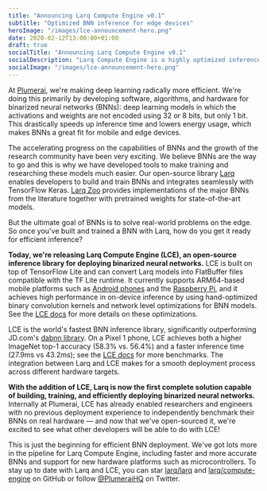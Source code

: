 ```yaml
---
title: "Announcing Larq Compute Engine v0.1"
subtitle: "Optimized BNN inference for edge devices"
heroImage: "/images/lce-announcement-hero.png"
date: 2020-02-12T13:00:00+01:00
draft: true
socialTitle: "Announcing Larq Compute Engine v0.1"
socialDescription: "Larq Compute Engine is a highly optimized inference engine for binarized neural networks."
socialImage: "/images/lce-announcement-hero.png"
---
```


At [Plumerai](https://plumerai.com), we're making deep learning radically more efficient.
We're doing this primarily by developing software, algorithms, and hardware for binarized neural networks (BNNs): deep learning models in which the activations and weights are not encoded using 32 or 8 bits, but only 1 bit.
This drastically speeds up inference time and lowers energy usage, which makes BNNs a great fit for mobile and edge devices.

The accelerating progress on the capabilities of BNNs and the growth of the research community have been very exciting.
We believe BNNs are the way to go and this is why we have developed tools to make training and researching these models much easier.
Our open-source library [Larq](https://larq.dev) enables developers to build and train BNNs and integrates seamlessly with TensorFlow Keras.
[Larq Zoo](https://github.com/larq/zoo) provides implementations of the major BNNs from the literature together with pretrained weights for state-of-the-art models.

But the ultimate goal of BNNs is to solve real-world problems on the edge.
So once you've built and trained a BNN with Larq, how do you get it ready for efficient inference?

**Today, we're releasing Larq Compute Engine (LCE), an open-source inference library for deploying binarized neural networks.**
LCE is built on top of TensorFlow Lite and can convert Larq models into FlatBuffer files compatible with the TF Lite runtime.
It currently supports ARM64-based mobile platforms such as [Android phones](TODO) and the [Raspberry Pi](TODO), and it achieves high performance in on-device inference by using hand-optimized binary convolution kernels and network level optimizations for BNN models.
See the [LCE docs](TODO) for more details on these optimizations.

LCE is the world's fastest BNN inference library, significantly outperforming JD.com's [dabnn library](https://github.com/JDAI-CV/dabnn).
On a Pixel 1 phone, LCE achieves both a higher ImageNet top-1 accuracy (58.3% vs. 56.4%) and a faster inference time (27.9ms vs 43.2ms); see the [LCE docs](TODO) for more benchmarks.
The integration between Larq and LCE makes for a smooth deployment process across different hardware targets.

**With the addition of LCE, Larq is now the first complete solution capable of building, training, and efficiently deploying binarized neural networks.**
Internally at Plumerai, LCE has already enabled researchers and engineers with no previous deployment experience to independently benchmark their BNNs on real hardware — and now that we've open-sourced it, we're excited to see what other developers will be able to do with LCE!

This is just the beginning for efficient BNN deployment.
We've got lots more in the pipeline for Larq Compute Engine, including faster and more accurate BNNs and support for new hardware platforms such as microcontrollers.
To stay up to date with Larq and LCE, you can star [larq/larq](https://github.com/larq/larq) and [larq/compute-engine](https://github.com/larq/compute-engine) on GitHub or follow [@PlumeraiHQ](https://twitter.com/plumeraihq) on Twitter.

